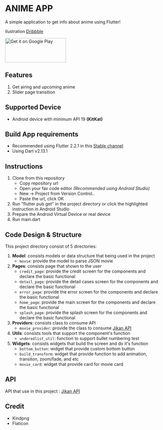 # ANIME APP

A simple application to get info about anime using Flutter!

Ilustration [Dribbble](https://dribbble.com/shots/15766352-ANIME-APP)

<a href='https://play.google.com/store/apps/details?id=com.story.chicken.my.movie_app'><img alt='Get it on Google Play' src='https://play.google.com/intl/en_us/badges/static/images/badges/en_badge_web_generic.png' width="200" height="80"/></a>

## Features

1. Get airing and upcoming anime
2. Slider page transition

## Supported Device

- Android device with minimum API 19 **(KitKat)**

## Build App requirements

- Recommended using Flutter 2.2.1 in this [Stable channel](https://github.com/flutter/flutter.git)
- Using Dart v2.13.1

## Instructions

1. Clone from this repository
   - Copy repository url
   - Open your fav code editor _(Recommended using Android Studio)_
   - New -> Project from Version Control..
   - Paste the url, click OK
2. Run "flutter pub get" in the project directory or click the highlighted instruction in Android Studio
3. Prepare the Android Virtual Device or real device
4. Run main.dart

## Code Design & Structure

This project directory consist of 5 directories:
1. **Model**: consists models or data structure that being used in the project
   - `movie`: provide the model to parse JSON movie
2. **Pages**: consists page that shown to the user
   - `credit_page`: provide the credit screen for the components and declare the basic functional
   - `detail_page`: provide the detail cases screen for the components and declare the basic functional
   - `error_page`:  provide the error screen for the components and declare the basic functional
   - `home_page`:  provide the main screen for the components and declare the basic functional
   - `splash_page`:  provide the splash screen for the components and declare the basic functional
3. **Providers**: consists class to consume API
   - `movie_provider`: provide the class to consume [Jikan API](https://jikan.moe/)
4. **Utils**: consists tools that support the component's function
   - `underedlist_util`: function to support bullet numbering test
5. **Widgets**: consists widgets that build the screen and do it's function
   - `bottom_button`: widget that provide custom bottom button
   - `build_transform`: widget that provide function to add animation, transiton, zoom/fade, and etc
   - `movie_card`: widget that provide card for movie card

## API

API that use in this project : [Jikan API](https://jikan.moe/)

## Credit

- Kindpng
- Flaticon

